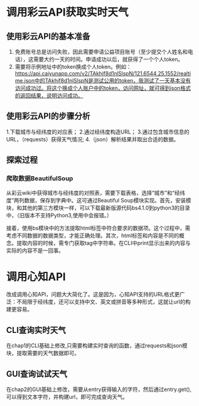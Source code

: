 
# 调用彩云API获取实时天气

## 使用彩云API的基本准备

1. 免费账号总是访问失败，因此需要申请公益项目账号（至少提交个人姓名和电话），这需要大约一天的时间。申请成功以后，就获得了一个个人token。
2. 需要将示例地址中的token换成个人token。例如：https://api.caiyunapp.com/v2/TAkhjf8d1nlSlspN/121.6544,25.1552/realtime.json中的TAkhjf8d1nlSlspN是测试公用的token，我测试了一天基本没有访问成功过。将这个换成个人账户中的token，访问网址，就可得到json格式的返回结果，说明访问成功。

## 使用彩云API的步骤分析

1.下载城市与经纬度的对应表；
2.通过经纬度构造URL；
3.通过包含城市信息的URL，（requests）获得天气情况; 
4.（json）解析结果并取出合适的数据。

## 探索过程

### 爬取数据BeautifulSoup

从彩云wiki中获得城市与经纬度的对照表，需要下载表格，选择“城市”和“经纬度”两列数据，保存到字典中。这可通过Beautiful Soup模块实现。首先，安装模块，和其他的第三方模块一样，可以下载最新版源代码bs4.1.0到python3的目录中，（旧版本不支持Python3,使用中会报错。）

接着，使用bs模块中的方法提取html标签中符合要求的数据项。这个过程中，需考虑不同数据的数据类型，才能正确处理。其次，html标签和内容是不同的概念。提取内容的时候，需专门获取tag中字符串。在CLI中print显示出来的内容与实际的内容不是一回事。


# 调用心知API

改成调用心知API，问题大大简化了。这是因为，心知API支持的URL格式更广泛：不局限于经纬度，还可以支持中文、英文或拼音等多种形式，这就让url的构建更容易。

## CLI查询实时天气

在chap1的CLI基础上修改,只需要构建实时查询的函数，通过requests和json模块，提取需要的天气数据即可。

## GUI查询试试天气

在chap2的GUI基础上修改，需要从entry获得输入的字符，然后通过entry.get(),可以得到文本字符，并构建url，即可完成查询天气。